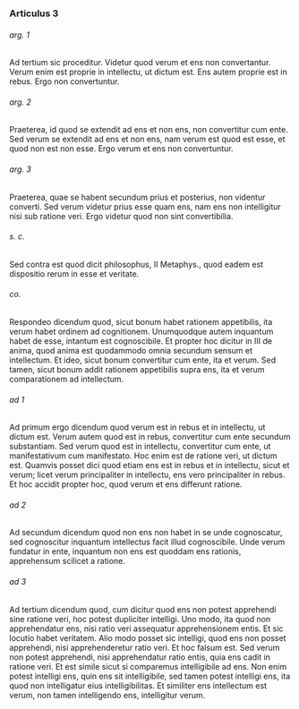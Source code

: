 ### Articulus 3

###### arg. 1
Ad tertium sic proceditur. Videtur quod verum et ens non convertantur. Verum enim est proprie in intellectu, ut dictum est. Ens autem proprie est in rebus. Ergo non convertuntur.

###### arg. 2
Praeterea, id quod se extendit ad ens et non ens, non convertitur cum ente. Sed verum se extendit ad ens et non ens, nam verum est quod est esse, et quod non est non esse. Ergo verum et ens non convertuntur.

###### arg. 3
Praeterea, quae se habent secundum prius et posterius, non videntur converti. Sed verum videtur prius esse quam ens, nam ens non intelligitur nisi sub ratione veri. Ergo videtur quod non sint convertibilia.

###### s. c.
Sed contra est quod dicit philosophus, II Metaphys., quod eadem est dispositio rerum in esse et veritate.

###### co.
Respondeo dicendum quod, sicut bonum habet rationem appetibilis, ita verum habet ordinem ad cognitionem. Unumquodque autem inquantum habet de esse, intantum est cognoscibile. Et propter hoc dicitur in III de anima, quod anima est quodammodo omnia secundum sensum et intellectum. Et ideo, sicut bonum convertitur cum ente, ita et verum. Sed tamen, sicut bonum addit rationem appetibilis supra ens, ita et verum comparationem ad intellectum.

###### ad 1
Ad primum ergo dicendum quod verum est in rebus et in intellectu, ut dictum est. Verum autem quod est in rebus, convertitur cum ente secundum substantiam. Sed verum quod est in intellectu, convertitur cum ente, ut manifestativum cum manifestato. Hoc enim est de ratione veri, ut dictum est. Quamvis posset dici quod etiam ens est in rebus et in intellectu, sicut et verum; licet verum principaliter in intellectu, ens vero principaliter in rebus. Et hoc accidit propter hoc, quod verum et ens differunt ratione.

###### ad 2
Ad secundum dicendum quod non ens non habet in se unde cognoscatur, sed cognoscitur inquantum intellectus facit illud cognoscibile. Unde verum fundatur in ente, inquantum non ens est quoddam ens rationis, apprehensum scilicet a ratione.

###### ad 3
Ad tertium dicendum quod, cum dicitur quod ens non potest apprehendi sine ratione veri, hoc potest dupliciter intelligi. Uno modo, ita quod non apprehendatur ens, nisi ratio veri assequatur apprehensionem entis. Et sic locutio habet veritatem. Alio modo posset sic intelligi, quod ens non posset apprehendi, nisi apprehenderetur ratio veri. Et hoc falsum est. Sed verum non potest apprehendi, nisi apprehendatur ratio entis, quia ens cadit in ratione veri. Et est simile sicut si comparemus intelligibile ad ens. Non enim potest intelligi ens, quin ens sit intelligibile, sed tamen potest intelligi ens, ita quod non intelligatur eius intelligibilitas. Et similiter ens intellectum est verum, non tamen intelligendo ens, intelligitur verum.

